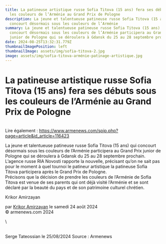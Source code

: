 ```yaml
---
title: La patineuse artistique russe Sofia Titova (15 ans) fera ses débuts sous
  les couleurs de l’Arménie au Grand Prix de Pologne
description: La jeune et talentueuse patineuse russe Sofia Titova (15 ans) qui
  concourt désormais sous les couleurs de l’Arménie
summary: La jeune et talentueuse patineuse russe Sofia Titova (15 ans) qui
  concourt désormais sous les couleurs de l’Arménie participera au Grand Prix
  junior de Pologne qui se déroulera à Gdansk du 25 au 28 septembre prochain.
date: 2024-08-25T13:32:31.779Z
thumbnailImagePosition: left
thumbnailImage: assets/img/sofia-titova-2.jpg
image: assets/img/sofia-titova-arménie-patinage-artistique.jpg
---
```

<!--StartFragment-->

# La patineuse artistique russe Sofia Titova (15 ans) fera ses débuts sous les couleurs de l’Arménie au Grand Prix de Pologne



\
L﻿ire également : https://www.armenews.com/spip.php?page=article&id_article=116423

La jeune et talentueuse patineuse russe Sofia Titova (15 ans) qui concourt désormais sous les couleurs de l’Arménie participera au Grand Prix junior de Pologne qui se déroulera à Gdansk du 25 au 28 septembre prochain.\
L’agence russe RIA Novosti rapporte la nouvelle, précisant qu’on ne sait pas pour le moment à quel tournoi le patineur artistique la patineuse Sofia Titova participera après le Grand Prix de Pologne.\
Précisons que la décision de prendre les couleurs de l’Arménie de Sofia Titova est venue de ses parents qui ont déjà visité l’Arménie et se sont déclaré par la beauté du pays et de son patrimoine culturel chrétien.

Krikor Amirzayan

par [Krikor Amirzayan](https://www.armenews.com/spip.php?page=auteur&id_auteur=33) le samedi 24 août 2024\
© armenews.com 2024

<!--EndFragment-->\

\
S﻿erge Tateossian le 25/08/2024   Source : Armenews